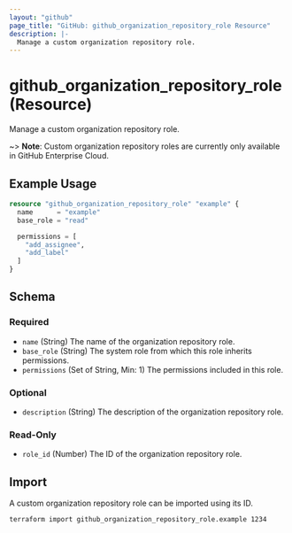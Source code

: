 ```yaml
---
layout: "github"
page_title: "GitHub: github_organization_repository_role Resource"
description: |-
  Manage a custom organization repository role.
---
```


# github_organization_repository_role (Resource)

Manage a custom organization repository role.

~> **Note**: Custom organization repository roles are currently only available in GitHub Enterprise Cloud.

## Example Usage

```terraform
resource "github_organization_repository_role" "example" {
  name      = "example"
  base_role = "read"

  permissions = [
    "add_assignee",
    "add_label"
  ]
}
```

## Schema

### Required

- `name` (String) The name of the organization repository role.
- `base_role` (String) The system role from which this role inherits permissions.
- `permissions` (Set of String, Min: 1) The permissions included in this role.

### Optional

- `description` (String) The description of the organization repository role.

### Read-Only

- `role_id` (Number) The ID of the organization repository role.

## Import

A custom organization repository role can be imported using its ID.

```shell
terraform import github_organization_repository_role.example 1234
```
